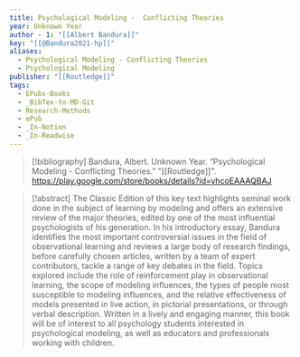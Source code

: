 ```yaml
---
title: Psychological Modeling -  Conflicting Theories
year: Unknown Year
author - 1: "[[Albert Bandura]]"
key: "[[@Bandura2021-hp]]"
aliases:
  - Psychological Modeling - Conflicting Theories
  - Psychological Modeling
publisher: "[[Routledge]]"
tags:
  - EPubs-Books
  - _BibTex-to-MD-Git
  - Research-Methods
  - ePub
  - _In-Notion
  - _In-Readwise
---
```


> [!bibliography]
> Bandura, Albert. Unknown Year. “Psychological Modeling -  Conflicting Theories.” "[[Routledge]]". https://play.google.com/store/books/details?id=yhcoEAAAQBAJ

> [!abstract]
> The Classic Edition of this key text highlights seminal work done in the subject of learning by modeling and offers an extensive review of the major theories, edited by one of the most influential psychologists of his generation. In his introductory essay, Bandura identifies the most important controversial issues in the field of observational learning and reviews a large body of research findings, before carefully chosen articles, written by a team of expert contributors, tackle a range of key debates in the field. Topics explored include the role of reinforcement play in observational learning, the scope of modeling influences, the types of people most susceptible to modeling influences, and the relative effectiveness of models presented in live action, in pictorial presentations, or through verbal description. Written in a lively and engaging manner, this book will be of interest to all psychology students interested in psychological modeling, as well as educators and professionals working with children.